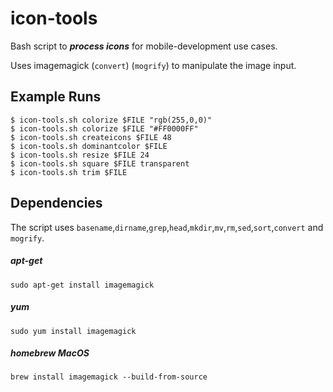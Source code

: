 # icon-tools

Bash script to ***process icons*** for mobile-development use cases.

Uses imagemagick (`convert`) (`mogrify`) to manipulate the image input.
  
## Example Runs

```
$ icon-tools.sh colorize $FILE "rgb(255,0,0)"
$ icon-tools.sh colorize $FILE "#FF0000FF"
$ icon-tools.sh createicons $FILE 48
$ icon-tools.sh dominantcolor $FILE
$ icon-tools.sh resize $FILE 24
$ icon-tools.sh square $FILE transparent
$ icon-tools.sh trim $FILE
```
## Dependencies

The script uses `basename`,`dirname`,`grep`,`head`,`mkdir`,`mv`,`rm`,`sed`,`sort`,`convert` and `mogrify`.

##### apt-get
```
sudo apt-get install imagemagick
```
##### yum
```
sudo yum install imagemagick
```
##### homebrew MacOS
```
brew install imagemagick --build-from-source
```